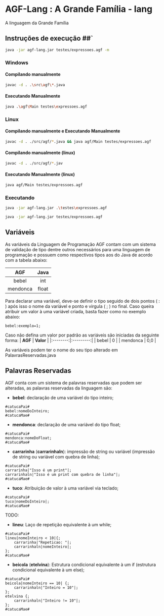 # AGF-Lang : A Grande Família - lang #

A linguagem da Grande Família

## Instruções de execução ##`

```bash
java -jar agf-lang.jar testes/expressoes.agf -m
```

### Windows ###

#### Compilando manualmente ####

```bash
javac -d . .\src\agf\*.java
```

#### Executando Manualmente ####

```bash
java .\agf\Main testes\expressoes.agf
```

### Linux ###

#### Compilando manualmente e Executando Manualmente ####

```bash
javac -d . ./src/agf/*.java && java agf/Main testes/expressoes.agf
```

#### Compilando manualmente (linux) ####

```bash
javac -d . ./src/agf/*.jav
```

#### Executando Manualmente (linux) ####

```bash
java agf/Main testes/expressoes.agf
```

### Executando ###

```bash
java -jar agf-lang.jar .\testes\expressoes.agf
```

```bash
java -jar agf-lang.jar testes/expressoes.agf
```

## Variáveis ##

As variáveis da Linguagem de Programação AGF contam com um sistema de validação de tipo dentre outros necessários para uma linguagem de programação e possuem como respectivos tipos aos do Java de acordo com a  tabela abaixo:

|  **AGF** | **Java** |
|:--------:|:--------:|
|   bebel  |    int   |
| mendonca |   float  |

Para declarar uma variável, deve-se definir o tipo seguido de dois pontos ( : ) após isso o nome da variável e ponto e virgula ( ; ) no final.
Caso queira atribuir um valor à uma variável criada, basta fazer como no exemplo abaixo:

```code
bebel:exemplo=1;
```

Caso não defina um valor por padrão as variáveis são iniciadas da seguinte forma:
|  **AGF** | **Valor** |
|:--------:|:---------:|
|   bebel  |     0     |
| mendonca |    0,0    |

As variáveis podem ter o nome do seu tipo alterado em PalavrasReservadas.java

## Palavras Reservadas ##

AGF conta com um sistema de palavras reservadas que podem ser alteradas, as palavras reservadas da linguagem são:

- **bebel**: declaração de uma variável do tipo inteiro;

```AGF
#catucaPai#
bebel:nomeDoInteiro;
#catucaMae#
```

- **mendonca**: declaração de uma variável do tipo float;

```AGF
#catucaPai#
mendonca:nomeDoFloat;
#catucaMae#
```

- **carrarinha** (**carrarinhaln**): impressão de string ou variável (impressão de string ou variável com quebra de linha);

```AGF
#catucaPai#
carrarinha|"Isso é um print"|;
carrarinhaln|"Isso é um print com quebra de linha"|;
#catucaMae#
```

- **tuco**: Atribuição de valor à uma variável via teclado;

```AGF
#catucaPai#
tuco|nomeDoInteiro|;
#catucaMae#
```

TODO:

- **lineu**: Laço de repetição equivalente à um while;

```AGF
#catucaPai#
lineu|nomeInteiro < 10|{;
    carrarinha|"Repeticao: "|;
    carrarinhaln|nomeInteiro|;
};
#catucaMae#
```

- **beicola** (**etelvina**): Estrutura condicional equivalente à um if (estrutura condicional equivalente à um else);

```AGF
#catucaPai#
beicola|nomeInteiro == 10| {;
    carrarinhaln|"Inteiro = 10"|;
};
etelvina {;
    carrarinhaln|"Inteiro != 10"|;
};
#catucaMae#
```
